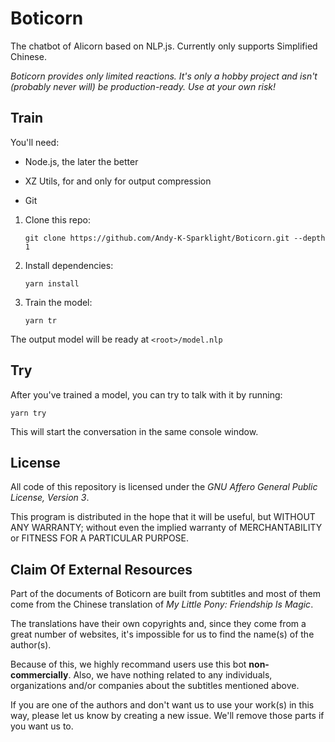 # Boticorn

The chatbot of Alicorn based on NLP.js. Currently only supports Simplified Chinese.

_Boticorn provides only limited reactions. It's only a hobby project and isn't (probably never will) be production-ready. Use at your own risk!_

## Train

You'll need:

- Node.js, the later the better

- XZ Utils, for and only for output compression

- Git

1. Clone this repo:

   ```shell
   git clone https://github.com/Andy-K-Sparklight/Boticorn.git --depth 1
   ```

2. Install dependencies:

   ```shell
   yarn install
   ```

3. Train the model:

   ```shell
   yarn tr
   ```

The output model will be ready at `<root>/model.nlp`

## Try

After you've trained a model, you can try to talk with it by running:

```shell
yarn try
```

This will start the conversation in the same console window.

## License

All code of this repository is licensed under the _GNU Affero General Public License, Version 3_.

This program is distributed in the hope that it will be useful, but WITHOUT ANY WARRANTY; without even the implied warranty of MERCHANTABILITY or FITNESS FOR A PARTICULAR PURPOSE.

## Claim Of External Resources

Part of the documents of Boticorn are built from subtitles and most of them come from the Chinese translation of _My Little Pony: Friendship Is Magic_.

The translations have their own copyrights and, since they come from a great number of websites, it's impossible for us to find the name(s) of the author(s).

Because of this, we highly recommand users use this bot **non-commercially**. Also, we have nothing related to any individuals, organizations and/or companies about the subtitles mentioned above.

If you are one of the authors and don't want us to use your work(s) in this way, please let us know by creating a new issue. We'll remove those parts if you want us to.
